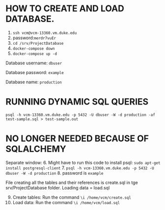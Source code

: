 # HOW TO CREATE AND LOAD DATABASE.
1. `ssh vcm@vcm-13360.vm.duke.edu`
2. password:`merdr7vuEr`
3. `cd /srv/ProjectDatabase`
4. `docker-compose down`
5. `docker-compose up -d`

Database username: `dbuser`

Database password: `example`

Database name: `production`

# RUNNING DYNAMIC SQL QUERIES
`psql -h vcm-13360.vm.duke.edu -p 5432 -U dbuser -W -d production -af test-sample.sql > test-sample.out`

# NO LONGER NEEDED BECAUSE OF SQLALCHEMY
Separate window:
6. Might have to run this code to install psql: `sudo apt-get install postgresql-client`
7. `psql -h vcm-13360.vm.duke.edu -p 5432 -U dbuser -W -d production`
8. password is `example`

File creating all the tables and their references is create.sql in tge srv/ProjectDatabase folder.
Loading data = load.sql

9. Create tables: Run the command `\i /home/vcm/create.sql`
10. Load data: Run the command `\i /home/vcm/load.sql`





